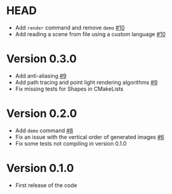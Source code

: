 # HEAD

- Add `render` command and remove `demo` [#10](https://github.com/Enrico-Carissimi/RayTracer/pull/10)
- Add reading a scene from file using a custom language [#10](https://github.com/Enrico-Carissimi/RayTracer/pull/10)

# Version 0.3.0

- Add anti-aliasing [#9](https://github.com/Enrico-Carissimi/RayTracer/pull/9)
- Add path tracing and point light rendering algorithms [#9](https://github.com/Enrico-Carissimi/RayTracer/pull/9)
- Fix missing tests for Shapes in CMakeLists

# Version 0.2.0

- Add `demo` command [#8](https://github.com/Enrico-Carissimi/RayTracer/pull/8)
- Fix an issue with the vertical order of generated images [#6](https://github.com/Enrico-Carissimi/RayTracer/pull/6)
- Fix some tests not compiling in version 0.1.0

# Version 0.1.0

- First release of the code
